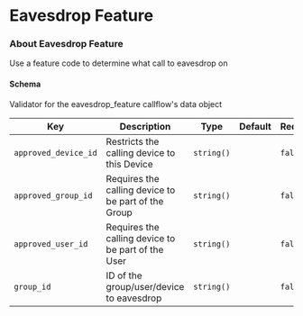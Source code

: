 # Eavesdrop Feature

### About Eavesdrop Feature

Use a feature code to determine what call to eavesdrop on

#### Schema

Validator for the eavesdrop_feature callflow's data object



Key | Description | Type | Default | Required
--- | ----------- | ---- | ------- | --------
`approved_device_id` | Restricts the calling device to this Device | `string()` |   | `false`
`approved_group_id` | Requires the calling device to be part of the Group | `string()` |   | `false`
`approved_user_id` | Requires the calling device to be part of the User | `string()` |   | `false`
`group_id` | ID of the group/user/device to eavesdrop | `string()` |   | `false`



